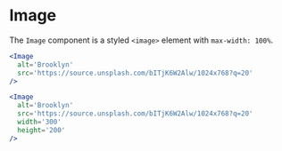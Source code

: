 # Image

The `Image` component is a styled `<image>` element with `max-width: 100%`.

```.jsx
<Image
  alt='Brooklyn'
  src='https://source.unsplash.com/bITjK6W2Alw/1024x768?q=20'
/>
```

```.jsx
<Image
  alt='Brooklyn'
  src='https://source.unsplash.com/bITjK6W2Alw/1024x768?q=20'
  width='300'
  height='200'
/>
```
